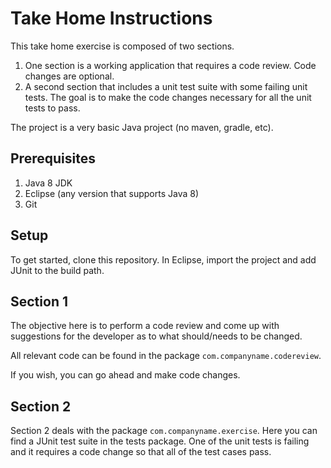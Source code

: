 # Take Home Instructions

This take home exercise is composed of two sections.

1. One section is a working application that requires a code review. Code changes are optional.
2. A second section that includes a unit test suite with some failing unit tests. The goal is to make the code changes necessary for all the unit tests to pass.

The project is a very basic Java project (no maven, gradle, etc). 

## Prerequisites

1. Java 8 JDK
2. Eclipse (any version that supports Java 8)
3. Git

## Setup

To get started, clone this repository. In Eclipse, import the project and add JUnit to the build path.

## Section 1

The objective here is to perform a code review and come up with suggestions for the developer as to what should/needs to be changed.

All relevant code can be found in the package `com.companyname.codereview`.

If you wish, you can go ahead and make code changes.

## Section 2

Section 2 deals with the package `com.companyname.exercise`. Here you can find a JUnit test suite in the tests package. One of the unit tests is failing and it requires a code change so that all of the test cases pass.
